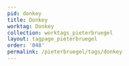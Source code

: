 ```yaml
---
pid: donkey
title: Donkey
worktag: Donkey
collection: worktags_pieterbruegel
layout: tagpage_pieterbruegel
order: '048'
permalink: /pieterbruegel/tags/donkey
---
```

